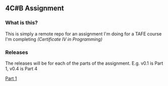 ## 4C\#B Assignment
### What is this?
This is simply a remote repo for an assignment I'm doing for a TAFE course I'm completing _(Certificate IV in Programming)_

### Releases
The releases will be for each of the parts of the assignment.
E.g. v0.1 is Part 1, v0.4 is Part 4

[Part 1](https://github.com/JackHillman/4C-B-Assignment/archive/0.1.zip)